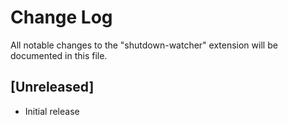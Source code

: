 # Change Log

All notable changes to the "shutdown-watcher" extension will be documented in this file.

## [Unreleased]

- Initial release